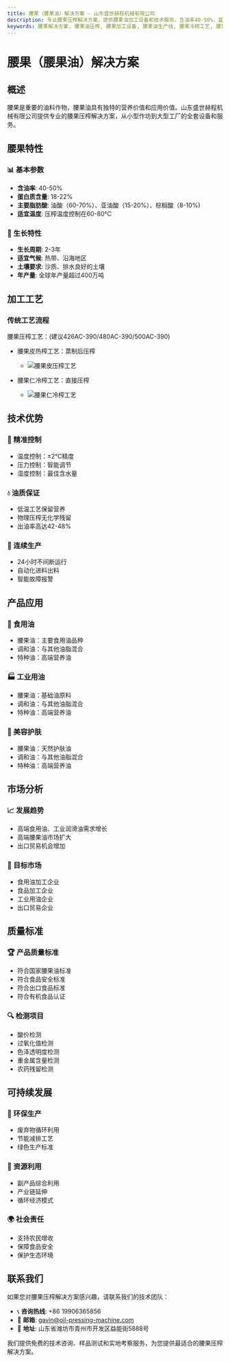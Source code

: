 ```yaml
---
title: 腰果（腰果油）解决方案 - 山东盛世赫程机械有限公司
description: 专业腰果压榨解决方案，提供腰果油加工设备和技术服务，含油率40-50%，富含油酸，采用冷榨工艺保留营养，满足高端食用油和工业润滑油需求。
keywords: 腰果解决方案, 腰果油压榨, 腰果加工设备, 腰果油生产线, 腰果冷榨工艺, 腰果压榨机, 腰果油提取, 腰果油料加工, 腰果油压榨设备, 腰果油生产设备
---
```


# 腰果（腰果油）解决方案

## 概述

腰果是重要的油料作物，腰果油具有独特的营养价值和应用价值。山东盛世赫程机械有限公司提供专业的腰果压榨解决方案，从小型作坊到大型工厂的全套设备和服务。

## 腰果特性

### 📊 基本参数
- **含油率**: 40-50%
- **蛋白质含量**: 18-22%
- **主要脂肪酸**: 油酸（60-70%）、亚油酸（15-20%）、棕榈酸（8-10%)
- **适宜温度**: 压榨温度控制在60-80℃

### 🌱 生长特性
- **生长周期**: 2-3年
- **适宜气候**: 热带、沿海地区
- **土壤要求**: 沙质、排水良好的土壤
- **年产量**: 全球年产量超过400万吨

## 加工工艺

### 传统工艺流程

腰果压榨工艺：(建议426AC-390/480AC-390/500AC-390)
+ 腰果皮热榨工艺：蒸制后压榨
    + ![腰果皮压榨工艺](/images/腰果皮热榨工艺Hot%20pressing%20process%20of%20cashew%20peel.png)

+ 腰果仁冷榨工艺：直接压榨
    + ![腰果仁冷榨工艺](/images/腰果仁冷榨工艺_Cold%20pressing%20process%20of%20cashew%20kernels_.png)

## 技术优势

### 🎯 精准控制
- 温度控制：±2℃精度
- 压力控制：智能调节
- 湿度控制：最佳含水量

### 💧 油质保证
- 低温工艺保留营养
- 物理压榨无化学残留
- 出油率高达42-48%

### 🔄 连续生产
- 24小时不间断运行
- 自动化进料出料
- 智能故障报警

## 产品应用

### 🍳 食用油
- 腰果油：主要食用油品种
- 调和油：与其他油脂混合
- 特种油：高端营养油

### 🏭 工业用油
- 腰果油：基础油原料
- 调和油：与其他油脂混合
- 特种油：高端营养油

### 💄 美容护肤
- 腰果油：天然护肤油
- 调和油：与其他油脂混合
- 特种油：高端营养油

## 市场分析

### 📈 发展趋势
- 高端食用油、工业润滑油需求增长
- 高端腰果油市场扩大
- 出口贸易机会增加

### 🎯 目标市场
- 食用油加工企业
- 食品加工企业
- 工业用油企业
- 出口贸易企业



## 质量标准

### 🏆 产品质量标准
- 符合国家腰果油标准
- 符合食品安全标准
- 符合出口食品标准
- 符合有机食品认证

### 🔍 检测项目
- 酸价检测
- 过氧化值检测
- 色泽透明度检测
- 重金属含量检测
- 农药残留检测

## 可持续发展

### 🌱 环保生产
- 废弃物循环利用
- 节能减排工艺
- 绿色生产标准

### 🔄 资源利用
- 副产品综合利用
- 产业链延伸
- 循环经济模式

### 🌍 社会责任
- 支持农民增收
- 保障食品安全
- 保护生态环境

## 联系我们

如果您对腰果压榨解决方案感兴趣，请联系我们的技术团队：

- 📞 **咨询热线**: +86 19906365856
- 📧 **邮箱**: gavin@oil-pressing-machine.com
- 📍 **地址**: 山东省潍坊市青州市开发区益能街5888号

我们提供免费的技术咨询、样品测试和实地考察服务，为您提供最适合的腰果压榨解决方案。
